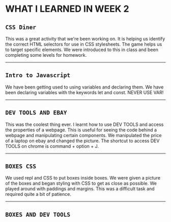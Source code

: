 # **WHAT I LEARNED IN  WEEK 2** 


## `CSS Diner` 

This was a great activity that we're been working on. It is helping us identify the correct HTML selectors for use in CSS stylesheets. The game helps us to target specific elements. We were introduced to this in class and been completing some levels for homework. 
___

## `Intro to Javascript`

We have been getting used to using variables and declaring them. We have been declaring variables with the keywords let and const. NEVER USE VAR!

___

## `DEV TOOLS AND EBAY`

This was the coolest thing ever. I learnt how to use DEV TOOLS and access the properties of a webpage. This is useful for seeing the code behind a webpage and manipulating certain components. We manipulated the price of a laptop on ebay and changed the picture. The shortcut to access DEV TOOLS on chrome is command + option + J.

___

## `BOXES CSS`

We used repl and CSS to put boxes inside boxes. We were given a picture of the boxes and began styling with CSS to get as close as possible. We played around with paddings and margins. This was a difficult task and required quite a bit of patience. 


___

## `BOXES AND DEV TOOLS`










